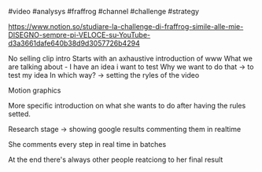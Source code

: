 
#video #analysys #fraffrog #channel #challenge #strategy 

https://www.notion.so/studiare-la-challenge-di-fraffrog-simile-alle-mie-DISEGNO-sempre-pi-VELOCE-su-YouTube-d3a3661dafe640b38d9d3057726b4294

No selling clip intro
Starts with an axhaustive introduction of www
What we are talking about - I have an idea i want to test
Why we want to do that -> to test my idea
In which way? -> setting the ryles of the video

Motion graphics

More specific introduction on what she wants to do after having the rules setted.

Research stage -> showing google results commenting them in realtime

She comments every step in real time in batches

At the end there's always other people reatciong to her final result

